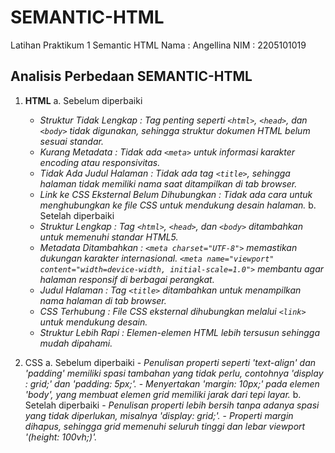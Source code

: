 # SEMANTIC-HTML
   Latihan Praktikum 1 Semantic HTML
   Nama : Angellina
   NIM  : 2205101019


## Analisis Perbedaan SEMANTIC-HTML
 1. **HTML**
   a. Sebelum diperbaiki
       - *Struktur Tidak Lengkap : Tag penting seperti `<html>`, `<head>`, dan `<body>` tidak digunakan, sehingga struktur dokumen HTML 
         belum sesuai standar.*
       - *Kurang Metadata : Tidak ada `<meta>` untuk informasi karakter encoding atau responsivitas.*
       - *Tidak Ada Judul Halaman : Tidak ada tag `<title>`, sehingga halaman tidak memiliki nama saat ditampilkan di tab browser.*
       - *Link ke CSS Eksternal Belum Dihubungkan : Tidak ada cara untuk menghubungkan ke file CSS untuk mendukung desain halaman.*
   b. Setelah diperbaiki
       - *Struktur Lengkap : Tag `<html>`, `<head>`, dan `<body>` ditambahkan untuk memenuhi standar HTML5.*
       - *Metadata Ditambahkan : `<meta charset="UTF-8">` memastikan dukungan karakter internasional. `<meta name="viewport" 
         content="width=device-width, initial-scale=1.0">` membantu agar halaman responsif di berbagai perangkat.*
       - *Judul Halaman : Tag `<title>` ditambahkan untuk menampilkan nama halaman di tab browser.*
       - *CSS Terhubung : File CSS eksternal dihubungkan melalui `<link>` untuk mendukung desain.*
       - *Struktur Lebih Rapi : Elemen-elemen HTML lebih tersusun sehingga mudah dipahami.*
  
2. CSS
   a. Sebelum diperbaiki
       - *Penulisan properti seperti 'text-align' dan 'padding' memiliki spasi tambahan yang tidak perlu, contohnya 'display : grid;' dan 
         'padding: 5px;'.*
       - *Menyertakan 'margin: 10px;' pada elemen 'body', yang membuat elemen grid memiliki jarak dari tepi layar.*
   b. Setelah diperbaiki 
       - *Penulisan properti lebih bersih tanpa adanya spasi yang tidak diperlukan, misalnya 'display: grid;'.*
       - *Properti margin dihapus, sehingga grid memenuhi seluruh tinggi dan lebar viewport '(height: 100vh;)'.*
